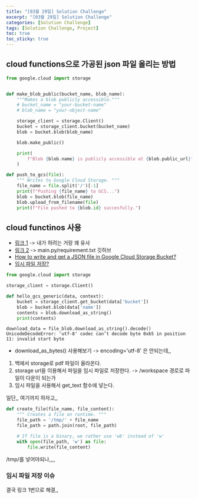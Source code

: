 ```yaml
---
title: "[03월 29일] Solution Challenge"
excerpt: "[03월 29일] Solution Challenge"
categories: [Solution Challenge]
tags: [Solution Challenge, Project]
toc: true
toc_sticky: true
---
```


## cloud functions으로 가공된 json 파일 올리는 방법

```py
from google.cloud import storage


def make_blob_public(bucket_name, blob_name):
    """Makes a blob publicly accessible."""
    # bucket_name = "your-bucket-name"
    # blob_name = "your-object-name"

    storage_client = storage.Client()
    bucket = storage_client.bucket(bucket_name)
    blob = bucket.blob(blob_name)

    blob.make_public()

    print(
        f"Blob {blob.name} is publicly accessible at {blob.public_url}"
    )
```

```py
def push_to_gcs(file):
    """ Writes to Google Cloud Storage. """
    file_name = file.split('/')[-1]
    print(f"Pushing {file_name} to GCS...")
    blob = bucket.blob(file_name)
    blob.upload_from_filename(file)
    print(f"File pushed to {blob.id} succesfully.")
```

## cloud functinos 사용

- [링크 1](https://lukasschwab.me/blog/gen/cloud-function-pdf-processing.html#fnref2) -> 내가 하려는 거랑 꽤 유사
- [링크 2](https://github.com/GoogleCloudPlatform/document-ai-samples/blob/main/fraud-detection-python/cloud-functions/process-invoices/main.py) -> main.py/requirement.txt 깃허브
- [How to write and get a JSON file in Google Cloud Storage Bucket?](https://medium.com/analytics-vidhya/how-to-write-and-get-a-json-file-in-google-cloud-storage-when-deploying-flask-api-in-google-app-9121fa936d85)
- [임시 파일 저장?](https://medium.com/@hpoleselo/writing-files-within-a-cloud-function-tmp-to-the-rescue-a47a6b482758)

```py
from google.cloud import storage

storage_client = storage.Client()

def hello_gcs_generic(data, context):
    bucket = storage_client.get_bucket(data['bucket'])
    blob = bucket.blob(data['name'])
    contents = blob.download_as_string()
    print(contents)
```

```
download_data = file_blob.download_as_string().decode() UnicodeDecodeError: 'utf-8' codec can't decode byte 0xb5 in position 11: invalid start byte
```

- download_as_bytes() 사용해보기 -> encoding='utf-8' 은 안되는데,, <br>

1. 백에서 storage로 pdf 파일이 올라온다.
2. storage url을 이용해서 파일을 임시 파일로 저장한다. -> /workspace 경로로 파일이 다운이 되는가
3. 임시 파일을 사용해서 get_text 함수에 넣는다. <br>

일단,, 여기까지 하자고,,

```py
def create_file(file_name, file_content):
    """ Creates a file on runtime. """
    file_path = '/tmp/' + file_name
    file_path = path.join(root, file_path)

    # If file is a binary, we rather use 'wb' instead of 'w'
    with open(file_path, 'w') as file:
        file.write(file_content)
```

/tmp/를 넣어야되나,,,,

### 임시 파일 저장 이슈

결국 링크 1번으로 해결,,
